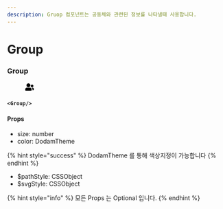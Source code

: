 ```yaml
---
description: Gruop 컴포넌트는 공동체와 관련된 정보를 나타낼때 사용합니다.
---
```


# Group

### Group

<div align="left"><figure><img src="../../../../.gitbook/assets/people.png" alt="" width="24"><figcaption></figcaption></figure></div>

<pre class="language-tsx"><code class="lang-tsx"><strong>&#x3C;Group/>
</strong></code></pre>

#### Props

* size: number
* color: DodamTheme

{% hint style="success" %}
DodamTheme 를 통해 색상지정이 가능합니다
{% endhint %}

* $pathStyle: CSSObject
* $svgStyle: CSSObject

{% hint style="info" %}
모든 Props 는 Optional 입니다.
{% endhint %}

